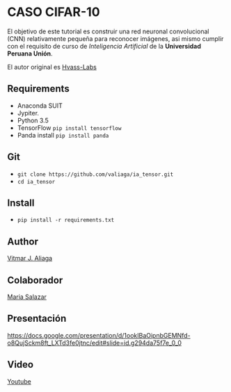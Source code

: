 # CASO CIFAR-10
El objetivo de este tutorial es construir una red neuronal convolucional (CNN) relativamente pequeña para reconocer imágenes,
asi mismo cumplir con el requisito de curso de *Inteligencia Artificial* de la **Universidad Peruana Unión**.


El autor original es <a href="https://github.com/Hvass-Labs/TensorFlow-Tutorials">Hvass-Labs</a>
## Requirements
* Anaconda SUIT
* Jypiter.
* Python 3.5
* TensorFlow `pip install tensorflow`
* Panda install `pip install panda`

## Git
* `git clone https://github.com/valiaga/ia_tensor.git`
* `cd ia_tensor`
## Install
* `pip install -r requirements.txt`
## Author
<a href="https://valiaga.github.io/">Vitmar J. Aliaga</a>
## Colaborador

<a href="#">Maria Salazar</a>

## Presentación

<a href="https://docs.google.com/presentation/d/1ookIBaOipnbGEMNfd-o8QujSckm8ft_LXTd3fe0jtnc/edit#slide=id.g294da75f7e_0_0">https://docs.google.com/presentation/d/1ookIBaOipnbGEMNfd-o8QujSckm8ft_LXTd3fe0jtnc/edit#slide=id.g294da75f7e_0_0</a>

## Video

<a href="#">Youtube</a>
